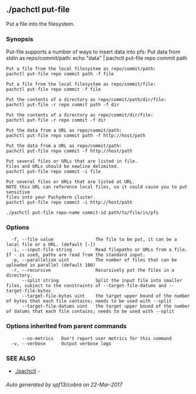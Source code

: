 ## ./pachctl put-file

Put a file into the filesystem.

### Synopsis


Put-file supports a number of ways to insert data into pfs:
	Put data from stdin as repo/commit/path:
	echo "data" | pachctl put-file repo commit path

	Put a file from the local filesystem as repo/commit/path:
	pachctl put-file repo commit path -f file

	Put a file from the local filesystem as repo/commit/file:
	pachctl put-file repo commit -f file

	Put the contents of a directory as repo/commit/path/dir/file:
	pachctl put-file -r repo commit path -f dir

	Put the contents of a directory as repo/commit/dir/file:
	pachctl put-file -r repo commit -f dir

	Put the data from a URL as repo/commit/path:
	pachctl put-file repo commit path -f http://host/path

	Put the data from a URL as repo/commit/path:
	pachctl put-file repo commit -f http://host/path

	Put several files or URLs that are listed in file.
	Files and URLs should be newline delimited.
	pachctl put-file repo commit -i file

	Put several files or URLs that are listed at URL.
	NOTE this URL can reference local files, so it could cause you to put sensitive
	files into your Pachyderm cluster.
	pachctl put-file repo commit -i http://host/path
	

```
./pachctl put-file repo-name commit-id path/to/file/in/pfs
```

### Options

```
  -f, --file value                The file to be put, it can be a local file or a URL. (default [-])
  -i, --input-file string         Read filepaths or URLs from a file.  If - is used, paths are read from the standard input.
  -p, --parallelism uint          The number of files that can be uploaded in parallel (default 100)
  -r, --recursive                 Recursively put the files in a directory.
      --split string              Split the input file into smaller files, subject to the constraints of --target-file-datums and --target-file-bytes
      --target-file-bytes uint    the target upper bound of the number of bytes that each file contains; needs to be used with --split
      --target-file-datums uint   the target upper bound of the number of datums that each file contains; needs to be used with --split
```

### Options inherited from parent commands

```
      --no-metrics   Don't report user metrics for this command
  -v, --verbose      Output verbose logs
```

### SEE ALSO
* [./pachctl](./pachctl.md)	 - 

###### Auto generated by spf13/cobra on 22-Mar-2017
